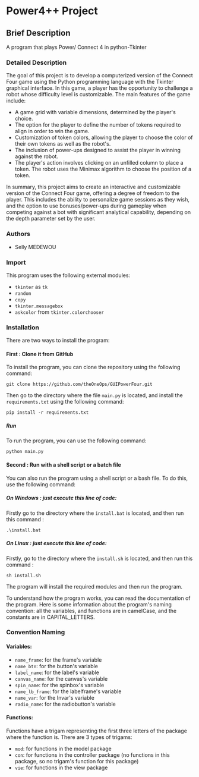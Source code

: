 # Power4++ Project

## Brief Description

A program that plays Power/ Connect 4 in python-Tkinter

### Detailed Description

The goal of this project is to develop a computerized version of the Connect
Four game using the Python programming language with the Tkinter graphical
interface. In this game, a player has the opportunity to challenge a robot whose
difficulty level is customizable. The main features of the game include:

- A game grid with variable dimensions, determined by the player's choice.
- The option for the player to define the number of tokens required to align in
  order to win the game.
- Customization of token colors, allowing the player to choose the color of
  their own tokens as well as the robot's.
- The inclusion of power-ups designed to assist the player in winning against
  the robot.
- The player's action involves clicking on an unfilled column to place a token.
  The robot uses the Minimax algorithm to choose the position of a token.

In summary, this project aims to create an interactive and customizable version
of the Connect Four game, offering a degree of freedom to the player. This
includes the ability to personalize game sessions as they wish, and the option
to use bonuses/power-ups during gameplay when competing against a bot with
significant analytical capability, depending on the depth parameter set by the
user.

### Authors

- Selly MEDEWOU

### Import

This program uses the following external modules:

- `tkinter` as `tk`
- `random`
- `copy`
- `tkinter.messagebox`
- `askcolor` from `tkinter.colorchooser`

### Installation

There are two ways to install the program:

#### First : Clone it from GitHub

To install the program, you can clone the repository using the following
command:

`git clone https://github.com/theOneOps/GUIPowerFour.git`

Then go to the directory where the file `main.py` is located, and install
the `requirements.txt` using the following command:

`pip install -r requirements.txt`

##### Run

To run the program, you can use the following command:

`python main.py`

#### Second : Run with a shell script or a batch file

You can also run the program using a shell script or a bash file. To do this,
use the following command:

##### On Windows : just execute this line of code:

Firstly go to the directory where the `install.bat` is located, and then run
this command :

`.\install.bat`

##### On Linux : just execute this line of code:

Firstly, go to the directory where the `install.sh` is located, and then run
this command :

`sh install.sh`

The program will install the required modules and then run the program.

To understand how the program works, you can read the documentation of the
program. Here is some information about the program's naming convention: all the
variables, and functions are in camelCase, and the constants are in
CAPITAL_LETTERS.

### Convention Naming

#### Variables:

- `name_frame`: for the frame's variable
- `name_btn`: for the button's variable
- `label_name`: for the label's variable
- `canvas_name`: for the canvas's variable
- `spin_name`: for the spinbox's variable
- `name_lb_frame`: for the labelframe's variable
- `name_var`: for the Invar's variable
- `radio_name`: for the radiobutton's variable

#### Functions:

Functions have a trigam representing the first three letters of the package
where the function is. There are 3 types of trigams:

- `mod`: for functions in the model package
- `con`: for functions in the controller package (no functions in this package,
  so no trigam's function for this package)
- `vie`: for functions in the view package

